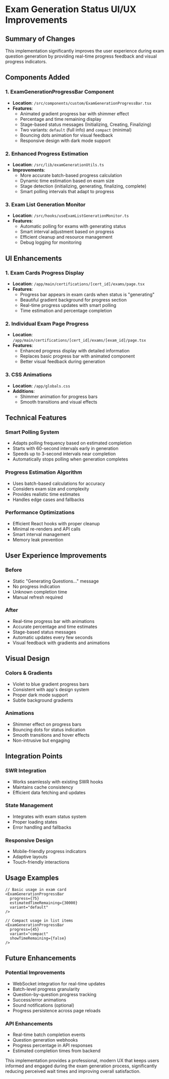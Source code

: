 # Exam Generation Status UI/UX Improvements

## Summary of Changes

This implementation significantly improves the user experience during exam question generation by providing real-time progress feedback and visual progress indicators.

## Components Added

### 1. ExamGenerationProgressBar Component

- **Location**: `/src/components/custom/ExamGenerationProgressBar.tsx`
- **Features**:
  - Animated gradient progress bar with shimmer effect
  - Percentage and time remaining display
  - Stage-based status messages (Initializing, Creating, Finalizing)
  - Two variants: `default` (full info) and `compact` (minimal)
  - Bouncing dots animation for visual feedback
  - Responsive design with dark mode support

### 2. Enhanced Progress Estimation

- **Location**: `/src/lib/examGenerationUtils.ts`
- **Improvements**:
  - More accurate batch-based progress calculation
  - Dynamic time estimation based on exam size
  - Stage detection (initializing, generating, finalizing, complete)
  - Smart polling intervals that adapt to progress

### 3. Exam List Generation Monitor

- **Location**: `/src/hooks/useExamListGenerationMonitor.ts`
- **Features**:
  - Automatic polling for exams with generating status
  - Smart interval adjustment based on progress
  - Efficient cleanup and resource management
  - Debug logging for monitoring

## UI Enhancements

### 1. Exam Cards Progress Display

- **Location**: `/app/main/certifications/[cert_id]/exams/page.tsx`
- **Features**:
  - Progress bar appears in exam cards when status is "generating"
  - Beautiful gradient background for progress section
  - Real-time progress updates with smart polling
  - Time estimation and percentage completion

### 2. Individual Exam Page Progress

- **Location**: `/app/main/certifications/[cert_id]/exams/[exam_id]/page.tsx`
- **Features**:
  - Enhanced progress display with detailed information
  - Replaces basic progress bar with animated component
  - Better visual feedback during generation

### 3. CSS Animations

- **Location**: `/app/globals.css`
- **Additions**:
  - Shimmer animation for progress bars
  - Smooth transitions and visual effects

## Technical Features

### Smart Polling System

- Adapts polling frequency based on estimated completion
- Starts with 60-second intervals early in generation
- Speeds up to 3-second intervals near completion
- Automatically stops polling when generation completes

### Progress Estimation Algorithm

- Uses batch-based calculations for accuracy
- Considers exam size and complexity
- Provides realistic time estimates
- Handles edge cases and fallbacks

### Performance Optimizations

- Efficient React hooks with proper cleanup
- Minimal re-renders and API calls
- Smart interval management
- Memory leak prevention

## User Experience Improvements

### Before

- Static "Generating Questions..." message
- No progress indication
- Unknown completion time
- Manual refresh required

### After

- Real-time progress bar with animations
- Accurate percentage and time estimates
- Stage-based status messages
- Automatic updates every few seconds
- Visual feedback with gradients and animations

## Visual Design

### Colors & Gradients

- Violet to blue gradient progress bars
- Consistent with app's design system
- Proper dark mode support
- Subtle background gradients

### Animations

- Shimmer effect on progress bars
- Bouncing dots for status indication
- Smooth transitions and hover effects
- Non-intrusive but engaging

## Integration Points

### SWR Integration

- Works seamlessly with existing SWR hooks
- Maintains cache consistency
- Efficient data fetching and updates

### State Management

- Integrates with exam status system
- Proper loading states
- Error handling and fallbacks

### Responsive Design

- Mobile-friendly progress indicators
- Adaptive layouts
- Touch-friendly interactions

## Usage Examples

```tsx
// Basic usage in exam card
<ExamGenerationProgressBar
  progress={75}
  estimatedTimeRemaining={30000}
  variant="default"
/>

// Compact usage in list items
<ExamGenerationProgressBar
  progress={45}
  variant="compact"
  showTimeRemaining={false}
/>
```

## Future Enhancements

### Potential Improvements

- WebSocket integration for real-time updates
- Batch-level progress granularity
- Question-by-question progress tracking
- Success/error animations
- Sound notifications (optional)
- Progress persistence across page reloads

### API Enhancements

- Real-time batch completion events
- Question generation webhooks
- Progress percentage in API responses
- Estimated completion times from backend

This implementation provides a professional, modern UX that keeps users informed and engaged during the exam generation process, significantly reducing perceived wait times and improving overall satisfaction.

